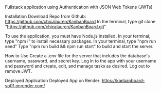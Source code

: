 Fullstack application using Authentication with JSON Web Tokens (JWTs)

Installation
Download Repo from Github: https://github.com/chicalauren/KanbanBoard In the terminal, type git clone "https://github.com/chicalauren/KanbanBoard.git"

To use the application, you must have Node.js installed. In your terminal, type "npm i" to install necessary packages. In your terminal, type "npm run seed" Type "npm run build && npm run start" to build and start the server.

How to Use
Create a .env file for the server that includes the database's username, password, and secret key. Log in to the app with your username and password and create, edit, and manage tasks as desired. Log out to remove JWT.

Deployed Application
Deployed App on Render: https://kanbanboard-so01.onrender.com/
